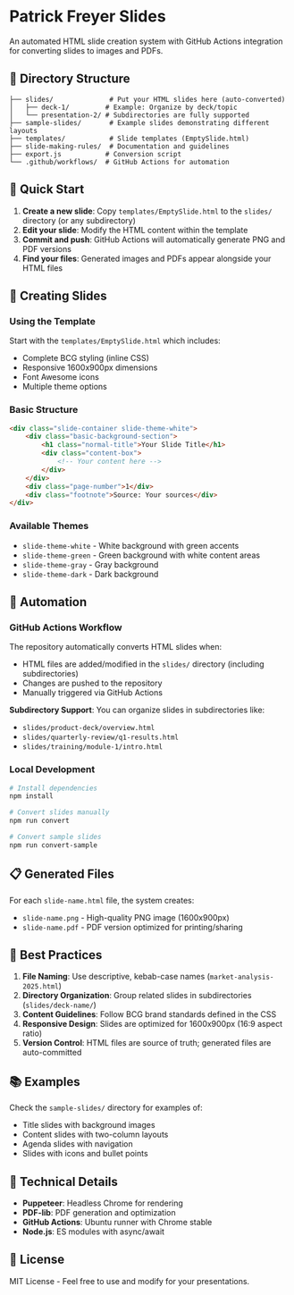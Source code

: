 # Patrick Freyer Slides

An automated HTML slide creation system with GitHub Actions integration for converting slides to images and PDFs.

## 📁 Directory Structure

```
├── slides/              # Put your HTML slides here (auto-converted)
│   ├── deck-1/         # Example: Organize by deck/topic
│   └── presentation-2/ # Subdirectories are fully supported
├── sample-slides/       # Example slides demonstrating different layouts
├── templates/           # Slide templates (EmptySlide.html)
├── slide-making-rules/  # Documentation and guidelines
├── export.js           # Conversion script
└── .github/workflows/  # GitHub Actions for automation
```

## 🚀 Quick Start

1. **Create a new slide**: Copy `templates/EmptySlide.html` to the `slides/` directory (or any subdirectory)
2. **Edit your slide**: Modify the HTML content within the template
3. **Commit and push**: GitHub Actions will automatically generate PNG and PDF versions
4. **Find your files**: Generated images and PDFs appear alongside your HTML files

## 🎨 Creating Slides

### Using the Template

Start with the `templates/EmptySlide.html` which includes:
- Complete BCG styling (inline CSS)
- Responsive 1600x900px dimensions
- Font Awesome icons
- Multiple theme options

### Basic Structure

```html
<div class="slide-container slide-theme-white">
    <div class="basic-background-section">
        <h1 class="normal-title">Your Slide Title</h1>
        <div class="content-box">
            <!-- Your content here -->
        </div>
    </div>
    <div class="page-number">1</div>
    <div class="footnote">Source: Your sources</div>
</div>
```

### Available Themes
- `slide-theme-white` - White background with green accents
- `slide-theme-green` - Green background with white content areas  
- `slide-theme-gray` - Gray background
- `slide-theme-dark` - Dark background

## 🤖 Automation

### GitHub Actions Workflow

The repository automatically converts HTML slides when:
- HTML files are added/modified in the `slides/` directory (including subdirectories)
- Changes are pushed to the repository
- Manually triggered via GitHub Actions

**Subdirectory Support**: You can organize slides in subdirectories like:
- `slides/product-deck/overview.html`
- `slides/quarterly-review/q1-results.html`
- `slides/training/module-1/intro.html`

### Local Development

```bash
# Install dependencies
npm install

# Convert slides manually
npm run convert

# Convert sample slides
npm run convert-sample
```

## 📋 Generated Files

For each `slide-name.html` file, the system creates:
- `slide-name.png` - High-quality PNG image (1600x900px)
- `slide-name.pdf` - PDF version optimized for printing/sharing

## 🎯 Best Practices

1. **File Naming**: Use descriptive, kebab-case names (`market-analysis-2025.html`)
2. **Directory Organization**: Group related slides in subdirectories (`slides/deck-name/`)
3. **Content Guidelines**: Follow BCG brand standards defined in the CSS
4. **Responsive Design**: Slides are optimized for 1600x900px (16:9 aspect ratio)
5. **Version Control**: HTML files are source of truth; generated files are auto-committed

## 📚 Examples

Check the `sample-slides/` directory for examples of:
- Title slides with background images
- Content slides with two-column layouts  
- Agenda slides with navigation
- Slides with icons and bullet points

## 🔧 Technical Details

- **Puppeteer**: Headless Chrome for rendering
- **PDF-lib**: PDF generation and optimization
- **GitHub Actions**: Ubuntu runner with Chrome stable
- **Node.js**: ES modules with async/await

## 📝 License

MIT License - Feel free to use and modify for your presentations.